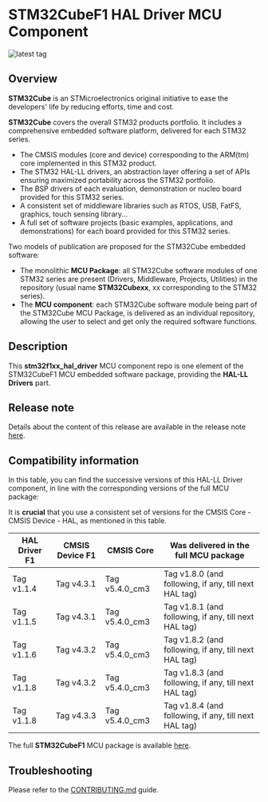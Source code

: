 # STM32CubeF1 HAL Driver MCU Component

![latest tag](https://img.shields.io/github/v/tag/STMicroelectronics/stm32f1xx_hal_driver.svg?color=brightgreen)

## Overview

**STM32Cube** is an STMicroelectronics original initiative to ease the developers' life by reducing efforts, time and cost.

**STM32Cube** covers the overall STM32 products portfolio. It includes a comprehensive embedded software platform, delivered for each STM32 series.
   * The CMSIS modules (core and device) corresponding to the ARM(tm) core implemented in this STM32 product.
   * The STM32 HAL-LL drivers, an abstraction layer offering a set of APIs ensuring maximized portability across the STM32 portfolio.
   * The BSP drivers of each evaluation, demonstration or nucleo board provided for this STM32 series.
   * A consistent set of middleware libraries such as RTOS, USB, FatFS, graphics, touch sensing library...
   * A full set of software projects (basic examples, applications, and demonstrations) for each board provided for this STM32 series.
   
Two models of publication are proposed for the STM32Cube embedded software:
   * The monolithic **MCU Package**: all STM32Cube software modules of one STM32 series are present (Drivers, Middleware, Projects, Utilities) in the repository (usual name **STM32Cubexx**, xx corresponding to the STM32 series).
   * The **MCU component**: each STM32Cube software module being part of the STM32Cube MCU Package, is delivered as an individual repository, allowing the user to select and get only the required software functions.

## Description

This **stm32f1xx_hal_driver** MCU component repo is one element of the STM32CubeF1 MCU embedded software package, providing the **HAL-LL Drivers** part.

## Release note

Details about the content of this release are available in the release note [here](https://htmlpreview.github.io/?https://github.com/STMicroelectronics/stm32f1xx_hal_driver/blob/master/Release_Notes.html).

## Compatibility information

In this table, you can find the successive versions of this HAL-LL Driver component, in line with the corresponding versions of the full MCU package:

It is **crucial** that you use a consistent set of versions for the CMSIS Core - CMSIS Device - HAL, as mentioned in this table.

HAL Driver F1 | CMSIS Device F1 | CMSIS Core | Was delivered in the full MCU package
------------- | --------------- | ---------- | -------------------------------------
Tag v1.1.4 | Tag v4.3.1 | Tag v5.4.0_cm3 | Tag v1.8.0 (and following, if any, till next HAL tag)
Tag v1.1.5 | Tag v4.3.1 | Tag v5.4.0_cm3 | Tag v1.8.1 (and following, if any, till next HAL tag)
Tag v1.1.6 | Tag v4.3.2 | Tag v5.4.0_cm3 | Tag v1.8.2 (and following, if any, till next HAL tag)
Tag v1.1.8 | Tag v4.3.2 | Tag v5.4.0_cm3 | Tag v1.8.3 (and following, if any, till next HAL tag)
Tag v1.1.8 | Tag v4.3.3 | Tag v5.4.0_cm3 | Tag v1.8.4 (and following, if any, till next HAL tag)

The full **STM32CubeF1** MCU package is available [here](https://github.com/STMicroelectronics/STM32CubeF1).

## Troubleshooting

Please refer to the [CONTRIBUTING.md](CONTRIBUTING.md) guide.
